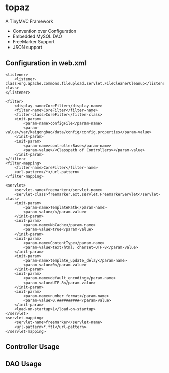 # topaz

A TinyMVC Framework

- Convention over Configuration
- Embedded MySQL DAO
- FreeMarker Support
- JSON support

## Configuration in web.xml

	<listener>
		<listener-class>org.apache.commons.fileupload.servlet.FileCleanerCleanup</listener-class>
	</listener>

	<filter>
		<display-name>CoreFilter</display-name>
		<filter-name>CoreFilter</filter-name>
		<filter-class>CoreFilter</filter-class>
		<init-param>
			<param-name>configFile</param-name>
			<param-value>/var/kaigongbao/data/config/config.properties</param-value>
		</init-param>
		<init-param>
			<param-name>controllerBase</param-name>
			<param-value>/<Classpath of Controllers></param-value>
		</init-param>
	</filter>
	<filter-mapping>
		<filter-name>CoreFilter</filter-name>
		<url-pattern>/*</url-pattern>
	</filter-mapping>

	<servlet>
		<servlet-name>freemarker</servlet-name>
		<servlet-class>freemarker.ext.servlet.FreemarkerServlet</servlet-class>
		<init-param>
			<param-name>TemplatePath</param-name>
			<param-value>/</param-value>
		</init-param>
		<init-param>
			<param-name>NoCache</param-name>
			<param-value>true</param-value>
		</init-param>
		<init-param>
			<param-name>ContentType</param-name>
			<param-value>text/html; charset=UTF-8</param-value>
		</init-param>
		<init-param>
			<param-name>template_update_delay</param-name>
			<param-value>0</param-value>
		</init-param>
		<init-param>
			<param-name>default_encoding</param-name>
			<param-value>UTF-8</param-value>
		</init-param>
		<init-param>
			<param-name>number_format</param-name>
			<param-value>0.##########</param-value>
		</init-param>
		<load-on-startup>1</load-on-startup>
	</servlet>
	<servlet-mapping>
		<servlet-name>freemarker</servlet-name>
		<url-pattern>*.ftl</url-pattern>
	</servlet-mapping>

## Controller Usage

## DAO Usage

